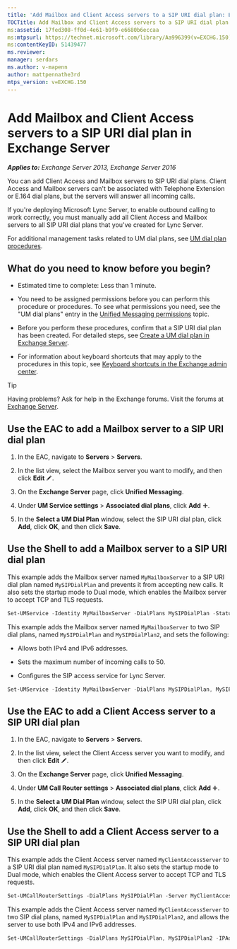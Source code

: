 ```yaml
---
title: 'Add Mailbox and Client Access servers to a SIP URI dial plan: Exchange 2013 Help'
TOCTitle: Add Mailbox and Client Access servers to a SIP URI dial plan
ms:assetid: 17fed308-ff0d-4e61-b9f9-e6680b6eccaa
ms:mtpsurl: https://technet.microsoft.com/library/Aa996399(v=EXCHG.150)
ms:contentKeyID: 51439477
ms.reviewer: 
manager: serdars
ms.author: v-mapenn
author: mattpennathe3rd
mtps_version: v=EXCHG.150
---
```


# Add Mailbox and Client Access servers to a SIP URI dial plan in Exchange Server

_**Applies to:** Exchange Server 2013, Exchange Server 2016_

You can add Client Access and Mailbox servers to SIP URI dial plans. Client Access and Mailbox servers can't be associated with Telephone Extension or E.164 dial plans, but the servers will answer all incoming calls.

If you're deploying Microsoft Lync Server, to enable outbound calling to work correctly, you must manually add all Client Access and Mailbox servers to all SIP URI dial plans that you've created for Lync Server.

For additional management tasks related to UM dial plans, see [UM dial plan procedures](um-dial-plan-procedures-exchange-2013-help.md).

## What do you need to know before you begin?

- Estimated time to complete: Less than 1 minute.

- You need to be assigned permissions before you can perform this procedure or procedures. To see what permissions you need, see the "UM dial plans" entry in the [Unified Messaging permissions](unified-messaging-permissions-exchange-2013-help.md) topic.

- Before you perform these procedures, confirm that a SIP URI dial plan has been created. For detailed steps, see [Create a UM dial plan in Exchange Server](create-um-dial-plan-exchange-2013-help.md).

- For information about keyboard shortcuts that may apply to the procedures in this topic, see [Keyboard shortcuts in the Exchange admin center](keyboard-shortcuts-in-the-exchange-admin-center-2013-help.md).

> [!TIP]
> Having problems? Ask for help in the Exchange forums. Visit the forums at [Exchange Server](https://go.microsoft.com/fwlink/p/?linkid=60612).

## Use the EAC to add a Mailbox server to a SIP URI dial plan

1. In the EAC, navigate to **Servers** \> **Servers**.

2. In the list view, select the Mailbox server you want to modify, and then click **Edit** ![Edit icon](images/JJ218640.6f53ccb2-1f13-4c02-bea0-30690e6ea71d(EXCHG.150).gif "Edit icon").

3. On the **Exchange Server** page, click **Unified Messaging**.

4. Under **UM Service settings** \> **Associated dial plans**, click **Add** ![Add Icon](images/JJ218640.c1e75329-d6d7-4073-a27d-498590bbb558(EXCHG.150).gif "Add Icon").

5. In the **Select a UM Dial Plan** window, select the SIP URI dial plan, click **Add**, click **OK**, and then click **Save**.

## Use the Shell to add a Mailbox server to a SIP URI dial plan

This example adds the Mailbox server named `MyMailboxServer` to a SIP URI dial plan named `MySIPDialPlan` and prevents it from accepting new calls. It also sets the startup mode to Dual mode, which enables the Mailbox server to accept TCP and TLS requests.

```powershell
Set-UMService -Identity MyMailboxServer -DialPlans MySIPDialPlan -Status Disabled -UMStartupMode Dual
```

This example adds the Mailbox server named `MyMailboxServer` to two SIP dial plans, named `MySIPDialPlan` and `MySIPDialPlan2`, and sets the following:

- Allows both IPv4 and IPv6 addresses.

- Sets the maximum number of incoming calls to 50.

- Configures the SIP access service for Lync Server.

```powershell
Set-UMService -Identity MyMailboxServer -DialPlans MySIPDialPlan, MySIPDialPlan2 -IPAddressFamily Any -MaxCallsAllowed 50 -SipAccessService northamerica.lyncpoolna.contoso.com
```

## Use the EAC to add a Client Access server to a SIP URI dial plan

1. In the EAC, navigate to **Servers** \> **Servers**.

2. In the list view, select the Client Access server you want to modify, and then click **Edit** ![Edit icon](images/JJ218640.6f53ccb2-1f13-4c02-bea0-30690e6ea71d(EXCHG.150).gif "Edit icon").

3. On the **Exchange Server** page, click **Unified Messaging**.

4. Under **UM Call Router settings** \> **Associated dial plans**, click **Add** ![Add Icon](images/JJ218640.c1e75329-d6d7-4073-a27d-498590bbb558(EXCHG.150).gif "Add Icon").

5. In the **Select a UM Dial Plan** window, select the SIP URI dial plan, click **Add**, click **OK**, and then click **Save**.

## Use the Shell to add a Client Access server to a SIP URI dial plan

This example adds the Client Access server named `MyClientAccessServer` to a SIP URI dial plan named `MySIPDialPlan`. It also sets the startup mode to Dual mode, which enables the Client Access server to accept TCP and TLS requests.

```powershell
Set-UMCallRouterSettings -DialPlans MySIPDialPlan -Server MyClientAccessServer -UMStartupMode Dual
```

This example adds the Client Access server named `MyClientAccessServer` to two SIP dial plans, named `MySIPDialPlan` and `MySIPDialPlan2`, and allows the server to use both IPv4 and IPv6 addresses.

```powershell
Set-UMCallRouterSettings -DialPlans MySIPDialPlan, MySIPDialPlan2 -IPAddressFamily Any -Server MyClientAccessServer
```
